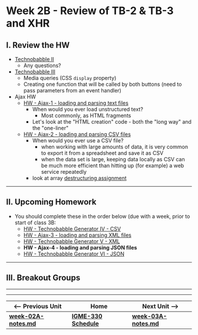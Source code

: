 
# Week 2B - Review of TB-2 & TB-3 and XHR

## I. Review the HW
- [Technobabble II](https://github.com/tonethar/IGME-330-Master/blob/master/notes/HW-technobabble-2.md)
  - Any questions?
- [Technobabble III](https://github.com/tonethar/IGME-330-Master/blob/master/notes/HW-technobabble-3.md)
  - Media queries (CSS `display` property)
  - Creating one function that will be called by both buttons (need to pass parameters from an event handler)
- Ajax HW
  - [HW - Ajax-1 - loading and parsing text files](https://github.com/tonethar/IGME-330-Master/blob/master/notes/HW-ajax-1.md)
    - When would you ever load unstructured text?
      - Most commonly, as HTML fragments
    - Let's look at the "HTML creation" code - both the "long way" and the "one-liner"
  - [HW - Ajax-2 - loading and parsing CSV files](https://github.com/tonethar/IGME-330-Master/blob/master/notes/HW-ajax-2.md)
    - When would you ever use a CSV file?
      - when working with large amounts of data, it is very common to export it from a spreadsheet and save it as CSV
      - when the data set is large, keeping data locally as CSV can be much more efficient than hitting up (for example) a web service repeatedly
    - look at array [destructuring assignment](https://developer.mozilla.org/en-US/docs/Web/JavaScript/Reference/Operators/Destructuring_assignment)

<hr>

## II. Upcoming Homework
- You should complete these in the order below (due with a week, prior to start of class 3B:
  - [HW - Technobabble Generator IV - CSV](https://github.com/tonethar/IGME-330-Master/blob/master/notes/HW-technobabble-4.md)
  - [HW - Ajax-3 - loading and parsing XML files](https://github.com/tonethar/IGME-330-Master/blob/master/notes/HW-ajax-3.md)
  - [HW - Technobabble Generator V - XML](https://github.com/tonethar/IGME-330-Master/blob/master/notes/HW-technobabble-5.md)
  - **HW - Ajax-4 - loading and parsing JSON files**
  - [HW - Technobabble Generator VI - JSON](https://github.com/tonethar/IGME-330-Master/blob/master/notes/HW-technobabble-6.md)

<hr>

## III. Breakout Groups

<!--
- Any questions?
  - You all just finished [Core Skills #4](https://github.com/tonethar/IGME-330-Master/blob/master/notes/4-adding-controls.md) (Controls: Button, checkbox, mouse clicking on the canvas):
    - another new thing was `ctx.save()` and `ctx.restore()` - and you will see how usefull these are next week when we cover canvas transformations (translate, rotate, scale)
    - Let's look at how to fix the "Play Button Spamming" issue
  - [Core Skills #5](https://github.com/tonethar/IGME-330-Master/blob/master/notes/5-write-some-code.md):
    - is due soon
    - mostly about adding more controls and helper functions, re-factoring the code, D.R.Y.
    - allows you to demonstrate your understanding of what we've done so far
    - don't put this off until the last minute
- Let's look at some more canvas - [canvas-2.md](https://github.com/tonethar/IGME-330-Master/blob/master/notes/canvas-2.md)
- Finish up *Shape Viewer*
- Preview of Next week:
  - canvas transformations, drawing gradients
  - procedurally drawing flowers - Phyllotaxis



# Week 2B - Periodic Functions & Algorithmic Botany



## I. Overview
Topics:
- Review the *SG-1* HW
- Look at how to draw Sine waves using canvas
- Get you started on Algorithmic Botany (Phyllotaxis)



## II. Presentation



- Review SG-1



- [HW - Sine Wave](https://github.com/tonethar/IGME-330-Master/blob/master/notes/HW-sine-wave.md) - Here we are going to explore common periodic functions by building both a static sine wave, and an animated one, and maybe give you some ideas for Project 1. Be sure to follow along!



3. Phyllotaxis - [HW - Algorithmic Botany](https://github.com/tonethar/IGME-330-Master/blob/master/notes/HW-algorithmic-botany.md)
-->

<hr><hr>

| <-- Previous Unit | Home | Next Unit -->
| --- | --- | --- 
| [**week-02A-notes.md**](week-02A-notes.md)     |  [**IGME-330 Schedule**](../schedule.md) | [**week-03A-notes.md**](week-03A-notes.md)
